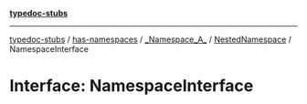 [**typedoc-stubs**](../../../../../../index.md)

***

[typedoc-stubs](../../../../../../index.md) / [has-namespaces](../../../../../index.md) / [\_Namespace\_A\_](../../../index.md) / [NestedNamespace](../index.md) / NamespaceInterface

# Interface: NamespaceInterface
